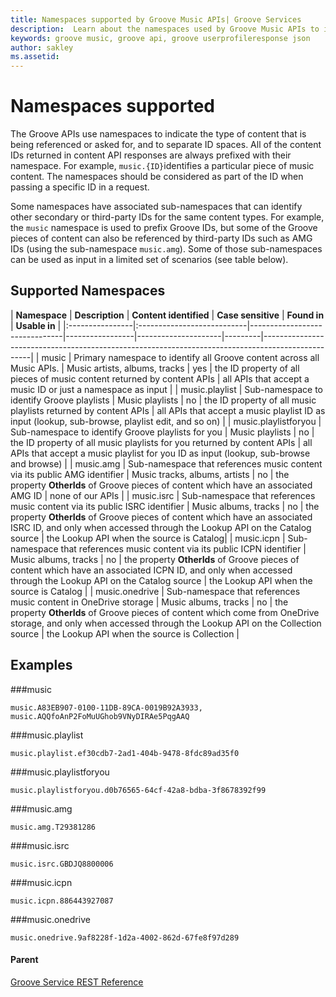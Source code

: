 ```yaml
---
title: Namespaces supported by Groove Music APIs| Groove Services
description:  Learn about the namespaces used by Groove Music APIs to indicate type of content delivered.
keywords: groove music, groove api, groove userprofileresponse json
author: sakley
ms.assetid: 
---
```


# Namespaces supported
The Groove APIs use namespaces to indicate the type of content that is being referenced or asked for, and to separate ID spaces. All of the content IDs returned in content API responses are always prefixed with their namespace. For example, ``` music.{ID} ```identifies a particular piece of music content. The namespaces should be considered as part of the ID when passing a specific ID in a request.

Some namespaces have associated sub-namespaces that can identify other secondary or third-party IDs for the same content types. For example, the ```music``` namespace is used to prefix Groove IDs, but some of the Groove pieces of content can also be referenced by third-party IDs such as AMG IDs (using the sub-namespace ```music.amg```). Some of those sub-namespaces can be used as input in a limited set of scenarios (see table below).

## Supported Namespaces
| **Namespace**  | **Description**     | **Content identified**    | **Case sensitive** | **Found in**   | **Usable in** |
|:----------------|:---------------------------|-------------------------------|-----------------|---------------------|---------|--------------------------------------------------------------------------------------------------|
| music          | Primary namespace to identify all Groove content across all Music APIs.    | Music artists, albums, tracks  | yes                 | the ID property of all pieces of music content returned by content APIs  | all APIs that accept a music ID or just a namespace as input                                     |
| music.playlist | Sub-namespace to identify Groove playlists                                 | Music playlists                     | no                  | the ID property of all music playlists returned by content APIs                                                                                             | all APIs that accept a music playlist ID as input (lookup, sub-browse, playlist edit, and so on) |
| music.playlistforyou | Sub-namespace to identify Groove playlists for you                   | Music playlists                     | no                  | the ID property of all music playlists for you returned by content APIs                                                                                     | all APIs that accept a music playlist for you ID as input (lookup, sub-browse and browse)        |
| music.amg      | Sub-namespace that references music content via its public AMG identifier  | Music tracks, albums, artists  | no                  | the property **OtherIds** of Groove pieces of content which have an associated AMG ID    | none of our APIs |
| music.isrc     | Sub-namespace that references music content via its public ISRC identifier | Music albums, tracks                                                   | no                  | the property **OtherIds** of Groove pieces of content which have an associated ISRC ID, and only when accessed through the Lookup API on the Catalog source | the Lookup API when the source is Catalog|
| music.icpn     | Sub-namespace that references music content via its public ICPN identifier | Music albums, tracks                                                                 | no                  | the property **OtherIds** of Groove pieces of content which have an associated ICPN ID, and only when accessed through the Lookup API on the Catalog source | the Lookup API when the source is Catalog                                                        |
| music.onedrive | Sub-namespace that references music content in OneDrive storage            | Music albums, tracks                                     | no                  | the property **OtherIds** of Groove pieces of content which come from OneDrive storage, and only when accessed through the Lookup API on the Collection source | the Lookup API when the source is Collection                                                        |
  
## Examples

###music
```
music.A83EB907-0100-11DB-89CA-0019B92A3933,        music.AQQfoAnP2FoMuUGhob9VNyDIRAe5PqgAAQ
```

###music.playlist
```
music.playlist.ef30cdb7-2ad1-404b-9478-8fdc89ad35f0 
```

###music.playlistforyou
```
music.playlistforyou.d0b76565-64cf-42a8-bdba-3f8678392f99 
```

###music.amg

```
music.amg.T29381286 
``` 

###music.isrc
```
music.isrc.GBDJQ8800006  
``` 

###music.icpn
```
music.icpn.886443927087  
```

###music.onedrive
```
music.onedrive.9af8228f-1d2a-4002-862d-67fe8f97d289  
```

#### Parent
[Groove Service REST Reference](overview.md)
